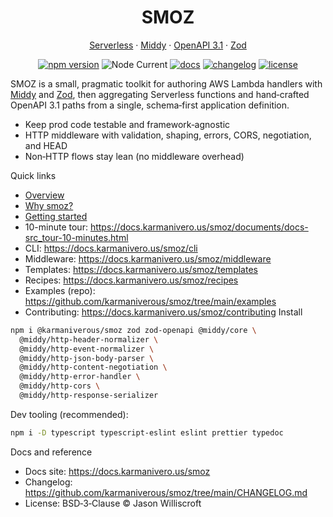 <div align="center">

# SMOZ

[Serverless](https://www.serverless.com/) · [Middy](https://middy.js.org/) · [OpenAPI 3.1](https://spec.openapis.org/oas/latest.html) · [Zod](https://zod.dev/)

[![npm version](https://img.shields.io/npm/v/@karmaniverous/smoz.svg)](https://www.npmjs.com/package/@karmaniverous/smoz)
![Node Current](https://img.shields.io/node/v/@karmaniverous/smoz)
[![docs](https://img.shields.io/badge/docs-website-blue)](https://docs.karmanivero.us/smoz)
[![changelog](https://img.shields.io/badge/changelog-latest-blue.svg)](https://github.com/karmaniverous/smoz/tree/main/CHANGELOG.md)
[![license](https://img.shields.io/badge/license-BSD--3--Clause-blue.svg)](https://github.com/karmaniverous/smoz/tree/main/LICENSE.md)

</div>

SMOZ is a small, pragmatic toolkit for authoring AWS Lambda handlers with
[Middy] and [Zod], then aggregating Serverless functions and hand‑crafted
OpenAPI 3.1 paths from a single, schema‑first application definition.

- Keep prod code testable and framework‑agnostic
- HTTP middleware with validation, shaping, errors, CORS, negotiation, and HEAD
- Non‑HTTP flows stay lean (no middleware overhead)

Quick links

- [Overview](https://docs.karmanivero.us/smoz/documents/Overview.html)
- [Why smoz?](https://docs.karmanivero.us/smoz/documents/Why_smoz_.html)
- [Getting started](https://docs.karmanivero.us/smoz/documents/Getting_started.html)
- 10-minute tour: https://docs.karmanivero.us/smoz/documents/docs-src_tour-10-minutes.html
- CLI: https://docs.karmanivero.us/smoz/cli
- Middleware: https://docs.karmanivero.us/smoz/middleware
- Templates: https://docs.karmanivero.us/smoz/templates
- Recipes: https://docs.karmanivero.us/smoz/recipes
- Examples (repo): https://github.com/karmaniverous/smoz/tree/main/examples
- Contributing: https://docs.karmanivero.us/smoz/contributing
  Install

```bash
npm i @karmaniverous/smoz zod zod-openapi @middy/core \
  @middy/http-header-normalizer \
  @middy/http-event-normalizer \
  @middy/http-json-body-parser \
  @middy/http-content-negotiation \
  @middy/http-error-handler \
  @middy/http-cors \
  @middy/http-response-serializer
```

Dev tooling (recommended):

```bash
npm i -D typescript typescript-eslint eslint prettier typedoc
```

Docs and reference

- Docs site: https://docs.karmanivero.us/smoz
- Changelog: https://github.com/karmaniverous/smoz/tree/main/CHANGELOG.md
- License: BSD‑3‑Clause © Jason Williscroft

[Middy]: https://middy.js.org/
[Zod]: https://zod.dev/
